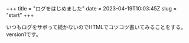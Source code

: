 +++
title = "ログをはじめました"
date = 2023-04-19T10:03:45Z
slug = "start"
+++

いつもログをサボって続かないのでHTMLでコツコツ書いてみることをする。  
version1です。